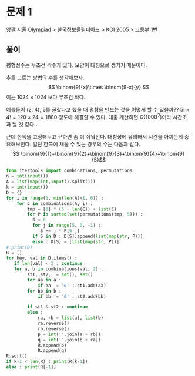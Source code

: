 # 문제 1
[양팔 저울](https://www.acmicpc.net/problem/1653)
[Olympiad](https://www.acmicpc.net/category/2) > [한국정보올림피아드](https://www.acmicpc.net/category/55) > [KOI 2005](https://www.acmicpc.net/category/71) > [고등부](https://www.acmicpc.net/category/detail/372) 1번

## 풀이
평형정수는 무조건 짝수개 있다. 
모양이 대칭으로 생기기 때문이다. 

추를 고르는 방법의 수를 생각해보자. 
$$
\binom{9}{x}\times \binom{9-x}{y}
$$
이는 $1024 \times 1024$ 보다 무조건 작다. 

예를들어 (2, 4), 5를 골랐다고 했을 때 평형을 만드는 것을 어떻게 할 수 있을까??
$5! \times 4! = 120 \times 24 = 1880$ 정도에 해결할 수 있다. 대충 계산하면 $O(1000^3)$이라 시간초과 날 것 같다..

근데 한쪽을 고정해두고 구하면 좀 더 쉬워진다. 
대칭성에 유의해서 시간을 아끼는게 중요해보인다.
일단 한쪽에 채울 수 있는 경우의 수는 다음과 같다. 
$$
\binom{9}{1}+\binom{9}{2}+\binom{9}{3}+\binom{9}{4}+\binom{9}{5}$$
```python
from itertools import combinations, permutations
n = int(input())
A = list(map(int,input().split()))
k = int(input())
D = {}
for i in range(1, min(len(A)+1, 6)) :
    for C in combinations(A, i) :
        tmp = [0] * (5 - len(C)) + list(C)
        for P in sorted(set(permutations(tmp, 5))) :
          S = 0
          for j in range(5, 0, -1) : 
             S += j * P[5-j]
          if S in D : D[S].append(list(map(str, P)))
          else : D[S] = [list(map(str, P))]
# print(D)
R = []
for key, val in D.items() : 
   if len(val) < 2 : continue
   for a, b in combinations(val, 2) :
        st1, st2,  = set(), set()
        for aa in a : 
            if aa != '0' : st1.add(aa)
        for bb in b : 
            if bb != '0' : st2.add(bb)

        if st1 & st2 : continue
        else : 
            ra, rb = list(a), list(b)
            ra.reverse()
            rb.reverse()
            p = int(''.join(a + rb))
            q = int(''.join(b + ra))
            R.append(p)
            R.append(q)
R.sort()
if k-1 < len(R) : print(R[k-1])
else : print(R[-1])
```